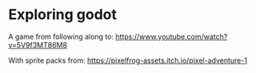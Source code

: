 # Exploring godot
A game from following along to:
https://www.youtube.com/watch?v=5V9f3MT86M8


With sprite packs from:
https://pixelfrog-assets.itch.io/pixel-adventure-1
